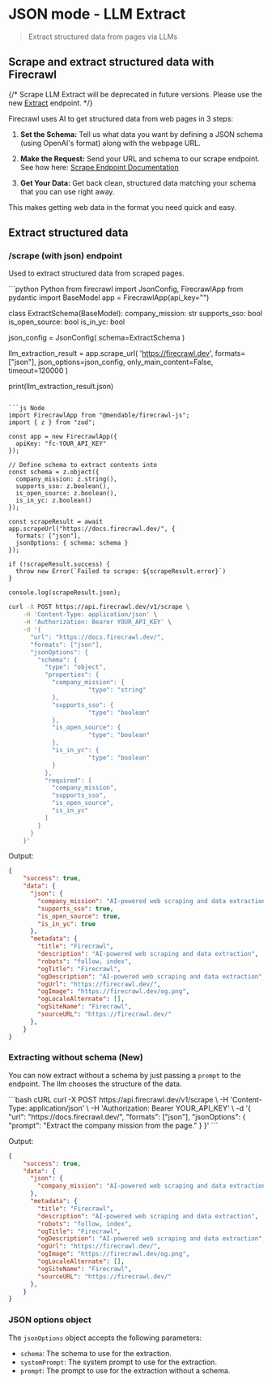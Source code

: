 # JSON mode - LLM Extract

> Extract structured data from pages via LLMs

## Scrape and extract structured data with Firecrawl

{/* <Warning>Scrape LLM Extract will be deprecated in future versions. Please use the new [Extract](/features/extract) endpoint.</Warning> */}

Firecrawl uses AI to get structured data from web pages in 3 steps:

1. **Set the Schema:**
   Tell us what data you want by defining a JSON schema (using OpenAI's format) along with the webpage URL.

2. **Make the Request:**
   Send your URL and schema to our scrape endpoint. See how here:
   [Scrape Endpoint Documentation](https://docs.firecrawl.dev/api-reference/endpoint/scrape)

3. **Get Your Data:**
   Get back clean, structured data matching your schema that you can use right away.

This makes getting web data in the format you need quick and easy.

## Extract structured data

### /scrape (with json) endpoint

Used to extract structured data from scraped pages.

<CodeGroup>
  ```python Python
  from firecrawl import JsonConfig, FirecrawlApp
  from pydantic import BaseModel
  app = FirecrawlApp(api_key="<YOUR_API_KEY>")

  class ExtractSchema(BaseModel):
      company_mission: str
      supports_sso: bool
      is_open_source: bool
      is_in_yc: bool

  json_config = JsonConfig(
      schema=ExtractSchema
  )

  llm_extraction_result = app.scrape_url(
      'https://firecrawl.dev',
      formats=["json"],
      json_options=json_config,
      only_main_content=False,
      timeout=120000
  )

  print(llm_extraction_result.json)
  ```

  ```js Node
  import FirecrawlApp from "@mendable/firecrawl-js";
  import { z } from "zod";

  const app = new FirecrawlApp({
    apiKey: "fc-YOUR_API_KEY"
  });

  // Define schema to extract contents into
  const schema = z.object({
    company_mission: z.string(),
    supports_sso: z.boolean(),
    is_open_source: z.boolean(),
    is_in_yc: z.boolean()
  });

  const scrapeResult = await app.scrapeUrl("https://docs.firecrawl.dev/", {
    formats: ["json"],
    jsonOptions: { schema: schema }
  });

  if (!scrapeResult.success) {
    throw new Error(`Failed to scrape: ${scrapeResult.error}`)
  }

  console.log(scrapeResult.json);
  ```

  ```bash cURL
  curl -X POST https://api.firecrawl.dev/v1/scrape \
      -H 'Content-Type: application/json' \
      -H 'Authorization: Bearer YOUR_API_KEY' \
      -d '{
        "url": "https://docs.firecrawl.dev/",
        "formats": ["json"],
        "jsonOptions": {
          "schema": {
            "type": "object",
            "properties": {
              "company_mission": {
                        "type": "string"
              },
              "supports_sso": {
                        "type": "boolean"
              },
              "is_open_source": {
                        "type": "boolean"
              },
              "is_in_yc": {
                        "type": "boolean"
              }
            },
            "required": [
              "company_mission",
              "supports_sso",
              "is_open_source",
              "is_in_yc"
            ]
          }
        }
      }'
  ```
</CodeGroup>

Output:

```json JSON
{
    "success": true,
    "data": {
      "json": {
        "company_mission": "AI-powered web scraping and data extraction",
        "supports_sso": true,
        "is_open_source": true,
        "is_in_yc": true
      },
      "metadata": {
        "title": "Firecrawl",
        "description": "AI-powered web scraping and data extraction",
        "robots": "follow, index",
        "ogTitle": "Firecrawl",
        "ogDescription": "AI-powered web scraping and data extraction",
        "ogUrl": "https://firecrawl.dev/",
        "ogImage": "https://firecrawl.dev/og.png",
        "ogLocaleAlternate": [],
        "ogSiteName": "Firecrawl",
        "sourceURL": "https://firecrawl.dev/"
      },
    }
}
```

### Extracting without schema (New)

You can now extract without a schema by just passing a `prompt` to the endpoint. The llm chooses the structure of the data.

<CodeGroup>
  ```bash cURL
  curl -X POST https://api.firecrawl.dev/v1/scrape \
      -H 'Content-Type: application/json' \
      -H 'Authorization: Bearer YOUR_API_KEY' \
      -d '{
        "url": "https://docs.firecrawl.dev/",
        "formats": ["json"],
        "jsonOptions": {
          "prompt": "Extract the company mission from the page."
        }
      }'
  ```
</CodeGroup>

Output:

```json JSON
{
    "success": true,
    "data": {
      "json": {
        "company_mission": "AI-powered web scraping and data extraction",
      },
      "metadata": {
        "title": "Firecrawl",
        "description": "AI-powered web scraping and data extraction",
        "robots": "follow, index",
        "ogTitle": "Firecrawl",
        "ogDescription": "AI-powered web scraping and data extraction",
        "ogUrl": "https://firecrawl.dev/",
        "ogImage": "https://firecrawl.dev/og.png",
        "ogLocaleAlternate": [],
        "ogSiteName": "Firecrawl",
        "sourceURL": "https://firecrawl.dev/"
      },
    }
}
```

### JSON options object

The `jsonOptions` object accepts the following parameters:

* `schema`: The schema to use for the extraction.
* `systemPrompt`: The system prompt to use for the extraction.
* `prompt`: The prompt to use for the extraction without a schema.
